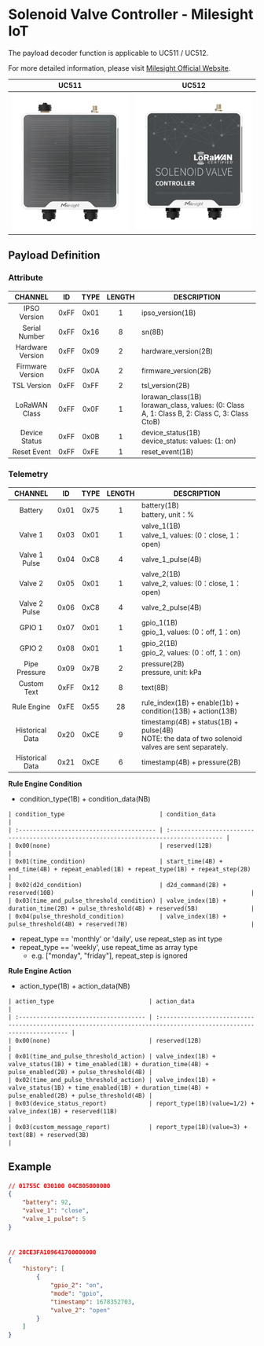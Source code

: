 # Solenoid Valve Controller - Milesight IoT

The payload decoder function is applicable to UC511 / UC512.

For more detailed information, please visit [Milesight Official Website](https://www.milesight.com/iot/product/iot-controller/uc51x).

|         UC511          |         UC512          |
| :--------------------: | :--------------------: |
| ![UC511](UC511_v3.png) | ![UC512](UC512_v3.png) |

## Payload Definition

### Attribute

|     CHANNEL      |  ID  | TYPE | LENGTH | DESCRIPTION                                                                                       |
| :--------------: | :--: | :--: | :----: | ------------------------------------------------------------------------------------------------- |
|   IPSO Version   | 0xFF | 0x01 |   1    | ipso_version(1B)                                                                                  |
|  Serial Number   | 0xFF | 0x16 |   8    | sn(8B)                                                                                            |
| Hardware Version | 0xFF | 0x09 |   2    | hardware_version(2B)                                                                              |
| Firmware Version | 0xFF | 0x0A |   2    | firmware_version(2B)                                                                              |
|   TSL Version    | 0xFF | 0xFF |   2    | tsl_version(2B)                                                                                   |
|  LoRaWAN Class   | 0xFF | 0x0F |   1    | lorawan_class(1B)<br />lorawan_class, values: (0: Class A, 1: Class B, 2: Class C, 3: Class CtoB) |
|  Device Status   | 0xFF | 0x0B |   1    | device_status(1B)<br />device_status: values: (1: on)                                             |
|   Reset Event    | 0xFF | 0xFE |   1    | reset_event(1B)                                                                                   |

### Telemetry

|     CHANNEL     |  ID  | TYPE | LENGTH | DESCRIPTION                                                                                            |
| :-------------: | :--: | :--: | :----: | ------------------------------------------------------------------------------------------------------ |
|     Battery     | 0x01 | 0x75 |   1    | battery(1B)<br />battery, unit：%                                                                      |
|     Valve 1     | 0x03 | 0x01 |   1    | valve_1(1B)<br />valve_1, values: (0：close, 1：open)                                                  |
|  Valve 1 Pulse  | 0x04 | 0xC8 |   4    | valve_1_pulse(4B)                                                                                      |
|     Valve 2     | 0x05 | 0x01 |   1    | valve_2(1B)<br />valve_2, values: (0：close, 1：open)                                                  |
|  Valve 2 Pulse  | 0x06 | 0xC8 |   4    | valve_2_pulse(4B)                                                                                      |
|     GPIO 1      | 0x07 | 0x01 |   1    | gpio_1(1B)<br />gpio_1, values: (0：off, 1：on)                                                        |
|     GPIO 2      | 0x08 | 0x01 |   1    | gpio_2(1B)<br />gpio_2, values: (0：off, 1：on)                                                        |
|  Pipe Pressure  | 0x09 | 0x7B |   2    | pressure(2B)<br />pressure, unit: kPa                                                                  |
|   Custom Text   | 0xFF | 0x12 |   8    | text(8B)                                                                                               |
|   Rule Engine   | 0xFE | 0x55 |   28   | rule_index(1B) + enable(1b) + condition(13B) + action(13B)                                             |
| Historical Data | 0x20 | 0xCE |   9    | timestamp(4B) + status(1B) + pulse(4B)<br />NOTE: the data of two solenoid valves are sent separately. |
| Historical Data | 0x21 | 0xCE |   6    | timestamp(4B) + pressure(2B)                                                                           |

**Rule Engine Condition**

-   condition_type(1B) + condition_data(NB)

```
| condition_type                           | condition_data                                                                         |
| :--------------------------------------- | :------------------------------------------------------------------------------------- |
| 0x00(none)                               | reserved(12B)                                                                          |
| 0x01(time_condition)                     | start_time(4B) + end_time(4B) + repeat_enabled(1B) + repeat_type(1B) + repeat_step(2B) |
| 0x02(d2d_condition)                      | d2d_command(2B) + reserved(10B)                                                        |
| 0x03(time_and_pulse_threshold_condition) | valve_index(1B) + duration_time(2B) + pulse_threshold(4B) + reserved(5B)               |
| 0x04(pulse_threshold_condition)          | valve_index(1B) + pulse_threshold(4B) + reserved(7B)                                   |
```

-   repeat_type == 'monthly' or 'daily', use repeat_step as int type
-   repeat_type == 'weekly', use repeat_time as array type
    -   e.g. ["monday", "friday"], repeat_step is ignored

**Rule Engine Action**

-   action_type(1B) + action_data(NB)

```
| action_type                           | action_data                                                                                                         |
| :------------------------------------ | :------------------------------------------------------------------------------------------------------------------ |
| 0x00(none)                            | reserved(12B)                                                                                                       |
| 0x01(time_and_pulse_threshold_action) | valve_index(1B) + valve_status(1B) + time_enabled(1B) + duration_time(4B) + pulse_enabled(2B) + pulse_threshold(4B) |
| 0x02(time_and_pulse_threshold_action) | valve_index(1B) + valve_status(1B) + time_enabled(1B) + duration_time(4B) + pulse_enabled(2B) + pulse_threshold(4B) |
| 0x03(device_status_report)            | report_type(1B)(value=1/2) + valve_index(1B) + reserved(11B)                                                        |
| 0x03(custom_message_report)           | report_type(1B)(value=3) + text(8B) + reserved(3B)                                                                  |
```

## Example

```json
// 01755C 030100 04C805000000
{
    "battery": 92,
    "valve_1": "close",
    "valve_1_pulse": 5
}


// 20CE3FA109641700000000
{
    "history": [
        {
            "gpio_2": "on",
            "mode": "gpio",
            "timestamp": 1678352703,
            "valve_2": "open"
        }
    ]
}
```
